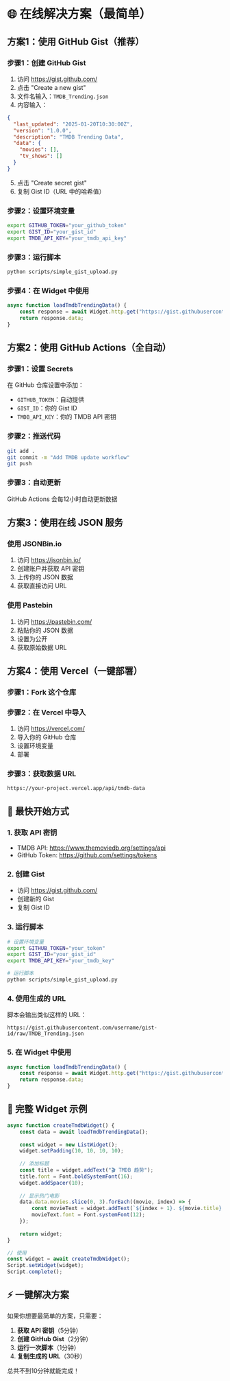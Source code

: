 # 🌐 在线解决方案（最简单）

## 方案1：使用 GitHub Gist（推荐）

### 步骤1：创建 GitHub Gist
1. 访问 https://gist.github.com/
2. 点击 "Create a new gist"
3. 文件名输入：`TMDB_Trending.json`
4. 内容输入：
```json
{
  "last_updated": "2025-01-20T10:30:00Z",
  "version": "1.0.0",
  "description": "TMDB Trending Data",
  "data": {
    "movies": [],
    "tv_shows": []
  }
}
```
5. 点击 "Create secret gist"
6. 复制 Gist ID（URL 中的哈希值）

### 步骤2：设置环境变量
```bash
export GITHUB_TOKEN="your_github_token"
export GIST_ID="your_gist_id"
export TMDB_API_KEY="your_tmdb_api_key"
```

### 步骤3：运行脚本
```bash
python scripts/simple_gist_upload.py
```

### 步骤4：在 Widget 中使用
```javascript
async function loadTmdbTrendingData() {
    const response = await Widget.http.get("https://gist.githubusercontent.com/your-username/your-gist-id/raw/TMDB_Trending.json");
    return response.data;
}
```

## 方案2：使用 GitHub Actions（全自动）

### 步骤1：设置 Secrets
在 GitHub 仓库设置中添加：
- `GITHUB_TOKEN`：自动提供
- `GIST_ID`：你的 Gist ID
- `TMDB_API_KEY`：你的 TMDB API 密钥

### 步骤2：推送代码
```bash
git add .
git commit -m "Add TMDB update workflow"
git push
```

### 步骤3：自动更新
GitHub Actions 会每12小时自动更新数据

## 方案3：使用在线 JSON 服务

### 使用 JSONBin.io
1. 访问 https://jsonbin.io/
2. 创建账户并获取 API 密钥
3. 上传你的 JSON 数据
4. 获取直接访问 URL

### 使用 Pastebin
1. 访问 https://pastebin.com/
2. 粘贴你的 JSON 数据
3. 设置为公开
4. 获取原始数据 URL

## 方案4：使用 Vercel（一键部署）

### 步骤1：Fork 这个仓库

### 步骤2：在 Vercel 中导入
1. 访问 https://vercel.com/
2. 导入你的 GitHub 仓库
3. 设置环境变量
4. 部署

### 步骤3：获取数据 URL
```
https://your-project.vercel.app/api/tmdb-data
```

## 🚀 最快开始方式

### 1. 获取 API 密钥
- TMDB API: https://www.themoviedb.org/settings/api
- GitHub Token: https://github.com/settings/tokens

### 2. 创建 Gist
- 访问 https://gist.github.com/
- 创建新的 Gist
- 复制 Gist ID

### 3. 运行脚本
```bash
# 设置环境变量
export GITHUB_TOKEN="your_token"
export GIST_ID="your_gist_id"
export TMDB_API_KEY="your_tmdb_key"

# 运行脚本
python scripts/simple_gist_upload.py
```

### 4. 使用生成的 URL
脚本会输出类似这样的 URL：
```
https://gist.githubusercontent.com/username/gist-id/raw/TMDB_Trending.json
```

### 5. 在 Widget 中使用
```javascript
async function loadTmdbTrendingData() {
    const response = await Widget.http.get("https://gist.githubusercontent.com/username/gist-id/raw/TMDB_Trending.json");
    return response.data;
}
```

## 📱 完整 Widget 示例

```javascript
async function createTmdbWidget() {
    const data = await loadTmdbTrendingData();
    
    const widget = new ListWidget();
    widget.setPadding(10, 10, 10, 10);
    
    // 添加标题
    const title = widget.addText("🎬 TMDB 趋势");
    title.font = Font.boldSystemFont(16);
    widget.addSpacer(10);
    
    // 显示热门电影
    data.data.movies.slice(0, 3).forEach((movie, index) => {
        const movieText = widget.addText(`${index + 1}. ${movie.title} (${movie.vote_average}/10)`);
        movieText.font = Font.systemFont(12);
    });
    
    return widget;
}

// 使用
const widget = await createTmdbWidget();
Script.setWidget(widget);
Script.complete();
```

## ⚡ 一键解决方案

如果你想要最简单的方案，只需要：

1. **获取 API 密钥**（5分钟）
2. **创建 GitHub Gist**（2分钟）
3. **运行一次脚本**（1分钟）
4. **复制生成的 URL**（30秒）

总共不到10分钟就能完成！